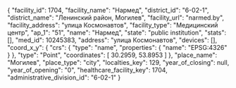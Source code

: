 {
    "facility_id": 1704,
    "facility_name": "Нармед",
    "district_id": "6-02-1",
    "district_name": "Ленинский район, Могилев",
    "facility_url": "narmed.by",
    "facility_address": "улица Космонавтов",
    "facility_type": "Медицинский центр",
    "ap_1": "51",
    "name": "Нармед",
    "state": "public institution",
    "stats": [],
    "med_id": 10245383,
    "address": "улица Космонавтов",
    "devices": [],
    "coord_x_y": {
        "crs": {
            "type": "name",
            "properties": {
                "name": "EPSG:4326"
            }
        },
        "type": "Point",
        "coordinates": [
            30.2959,
            53.8953
        ]
    },
    "place_name": "Могилев",
    "place_type": "city",
    "localties_key": 129,
    "year_of_closing": null,
    "year_of_opening": "0",
    "healthcare_facility_key": 1704,
    "administrative_division_id": "6-02-1"
}